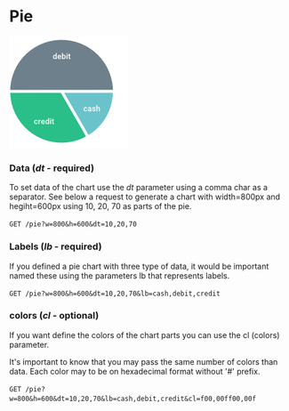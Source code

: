 Pie
========

![](./_images/pie.png)

### Data (*dt* - required)
To set data of the chart use the *dt* parameter using a comma char as a separator.
See below a request to generate a chart with width=800px and hegiht=600px using 
10, 20, 70 as parts of the pie.

`GET /pie?w=800&h=600&dt=10,20,70` 

### Labels (*lb* - required)
If you defined a pie chart with three type of data, it would be important named these
using the parameters lb that represents labels. 

`GET /pie?w=800&h=600&dt=10,20,70&lb=cash,debit,credit` 

### colors (*cl* - optional)
If you want define the colors of the chart parts you can use the cl (colors) parameter.

It's important to know that you may pass the same number of colors than data. Each color
may to be on hexadecimal format without '#' prefix.

`GET /pie?w=800&h=600&dt=10,20,70&lb=cash,debit,credit&cl=f00,00ff00,00f` 
